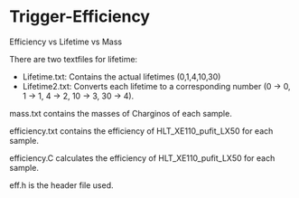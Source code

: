 # Trigger-Efficiency
Efficiency vs Lifetime vs Mass

There are two textfiles for lifetime:

- Lifetime.txt: Contains the actual lifetimes (0,1,4,10,30)
- Lifetime2.txt: Converts each lifetime to a corresponding number (0 -> 0, 1 -> 1, 4 -> 2, 10 -> 3, 30 -> 4).

mass.txt contains the masses of Charginos of each sample.

efficiency.txt contains the efficiency of HLT_XE110_pufit_LX50 for each sample.

efficiency.C calculates the efficiency of HLT_XE110_pufit_LX50 for each sample.

eff.h is the header file used.
